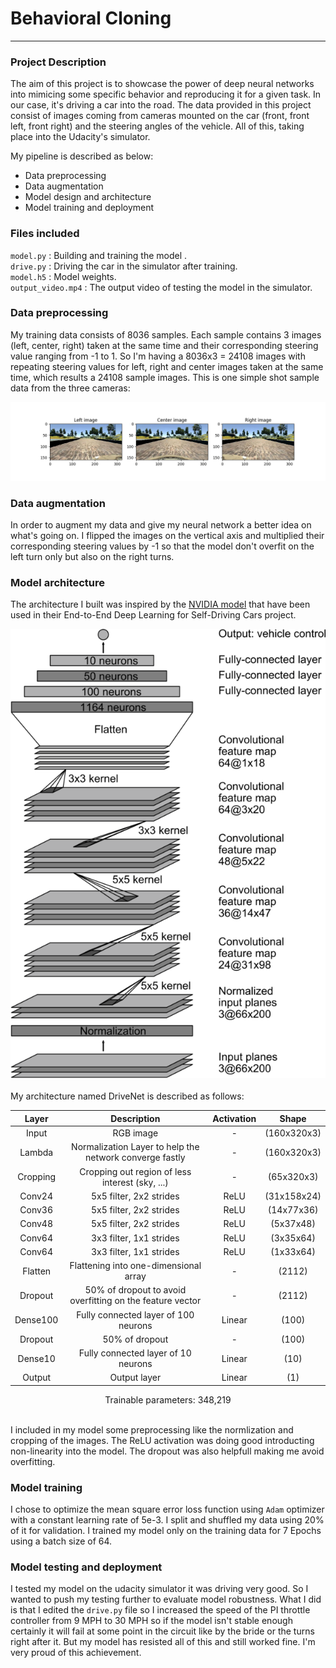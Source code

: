 # **Behavioral Cloning** 

---

### Project Description

The aim of this project is to showcase the power of deep neural networks into mimicing some specific behavior and reproducing it for a given task. In our case, it's driving a car into the road. The data provided in this project consist of images coming from cameras mounted on the car (front, front left, front right) and the steering angles of the vehicle. All of this, taking place into the Udacity's simulator.

My pipeline is described as below:

- Data preprocessing
- Data augmentation 
- Model design and architecture
- Model training and deployment

### Files included

`model.py` : Building and training the model .<br>
`drive.py` : Driving the car in the simulator after training.<br>
`model.h5` : Model weights.<br>
`output_video.mp4` : The output video of testing the model in the simulator.

### Data preprocessing

My training data consists of 8036 samples. Each sample contains 3 images (left, center, right) taken at the same time and their corresponding steering value ranging from -1 to 1. So I'm having a 8036x3 = 24108 images with repeating steering values for left, right and center images taken at the same time, which results a 24108 sample images. This is one simple shot sample data from the three cameras:

![](sample_datum.png)

### Data augmentation

In order to augment my data and give my neural network a better idea on what's going on. I flipped the images on the vertical axis and multiplied their corresponding steering values by -1 so that the model don't overfit on the left turn only but also on the right turns.

### Model architecture

The architecture I built was inspired by the [NVIDIA model](https://devblogs.nvidia.com/parallelforall/deep-learning-self-driving-cars/) that have been used in their End-to-End Deep Learning for Self-Driving Cars project.

<center>
<img src="cnn_arch.png">
</center>
<br>
My architecture named DriveNet is described as follows:

|Layer					|Description									|Activation										| Shape				| 
|:---------------------:|:---------------------------------------------:|:---------------------------------------------:| :----------------:| 
|Input					| RGB image										|-												| (160x320x3)		| 
|Lambda					| Normalization Layer to help the network converge fastly|-										| (160x320x3)		|
|Cropping				| Cropping out region of less interest (sky, ...)|-												| (65x320x3)		|
|Conv24					| 5x5 filter, 2x2 strides						|ReLU											| (31x158x24)		| 
|Conv36					| 5x5 filter, 2x2 strides						|ReLU											| (14x77x36)		|
|Conv48					| 5x5 filter, 2x2 strides						|ReLU											| (5x37x48)			|
|Conv64					| 3x3 filter, 1x1 strides						|ReLU											| (3x35x64)			|
|Conv64					| 3x3 filter, 1x1 strides						|ReLU											| (1x33x64)			|
|Flatten				| Flattening into one-dimensional array			|-												| (2112)			|
|Dropout				| 50% of dropout to avoid overfitting on the feature vector			|-							| (2112)			|
|Dense100				| Fully connected layer of 100 neurons			|Linear											| (100)				|
|Dropout				| 50% of dropout								|-												| (100)				|
|Dense10				| Fully connected layer of 10 neurons			|Linear											| (10)				|
|Output					| Output layer									|Linear											| (1)				|

<center>Trainable parameters: 348,219</center>
<br>

I included in my model some preprocessing like the normlization and cropping of the images. The ReLU activation was doing good introducting non-linearity into the model. The dropout was also helpfull making me avoid overfitting.

### Model training

I chose to optimize the mean square error loss function using `Adam` optimizer with a constant learning rate of 5e-3.  I split and shuffled  my data using 20% of it for validation. I trained my model only on the training data for 7 Epochs using a batch size of 64. 

### Model testing and deployment

I tested my model on the udacity simulator it was driving very good. So I wanted to push my testing further to evaluate model robustness. What I did is that I edited the `drive.py` file so I increased the speed of the PI throttle controller from 9 MPH to 30 MPH so if the model isn't stable enough certainly it will fail at some point in the circuit like by the bride or the turns right after it. But my model has resisted all of this and still worked fine. I'm very proud of this achievement.